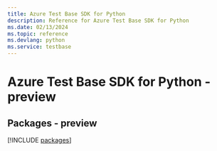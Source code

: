 ```yaml
---
title: Azure Test Base SDK for Python
description: Reference for Azure Test Base SDK for Python
ms.date: 02/13/2024
ms.topic: reference
ms.devlang: python
ms.service: testbase
---
```

# Azure Test Base SDK for Python - preview
## Packages - preview
[!INCLUDE [packages](test-base-index.md)]